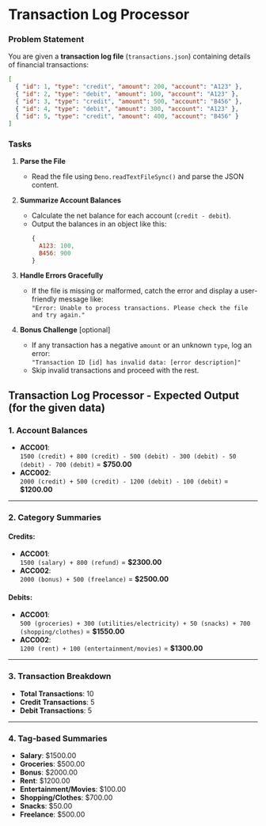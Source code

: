 # Transaction Log Processor

### Problem Statement

You are given a **transaction log file** (`transactions.json`) containing details of financial transactions:

```json
[
  { "id": 1, "type": "credit", "amount": 200, "account": "A123" },
  { "id": 2, "type": "debit", "amount": 100, "account": "A123" },
  { "id": 3, "type": "credit", "amount": 500, "account": "B456" },
  { "id": 4, "type": "debit", "amount": 300, "account": "A123" },
  { "id": 5, "type": "credit", "amount": 400, "account": "B456" }
]
```

### Tasks

1. **Parse the File**

   - Read the file using `Deno.readTextFileSync()` and parse the JSON content.

2. **Summarize Account Balances**

   - Calculate the net balance for each account (`credit - debit`).
   - Output the balances in an object like this:
     ```javascript
     {
       A123: 100,
       B456: 900
     }
     ```

3. **Handle Errors Gracefully**

   - If the file is missing or malformed, catch the error and display a user-friendly message like:  
     `"Error: Unable to process transactions. Please check the file and try again."`

4. **Bonus Challenge** [optional]
   - If any transaction has a negative `amount` or an unknown `type`, log an error:  
     `"Transaction ID [id] has invalid data: [error description]"`
   - Skip invalid transactions and proceed with the rest.

## Transaction Log Processor - Expected Output (for the given data)

### 1. Account Balances

- **ACC001**:  
  `1500 (credit) + 800 (credit) - 500 (debit) - 300 (debit) - 50 (debit) - 700 (debit)` = **$750.00**
- **ACC002**:  
  `2000 (credit) + 500 (credit) - 1200 (debit) - 100 (debit)` = **$1200.00**

---

### 2. Category Summaries

#### Credits:

- **ACC001**:  
  `1500 (salary) + 800 (refund)` = **$2300.00**
- **ACC002**:  
  `2000 (bonus) + 500 (freelance)` = **$2500.00**

#### Debits:

- **ACC001**:  
  `500 (groceries) + 300 (utilities/electricity) + 50 (snacks) + 700 (shopping/clothes)` = **$1550.00**
- **ACC002**:  
  `1200 (rent) + 100 (entertainment/movies)` = **$1300.00**

---

### 3. Transaction Breakdown

- **Total Transactions**: 10
- **Credit Transactions**: 5
- **Debit Transactions**: 5

---

### 4. Tag-based Summaries

- **Salary**: $1500.00
- **Groceries**: $500.00
- **Bonus**: $2000.00
- **Rent**: $1200.00
- **Entertainment/Movies**: $100.00
- **Shopping/Clothes**: $700.00
- **Snacks**: $50.00
- **Freelance**: $500.00

